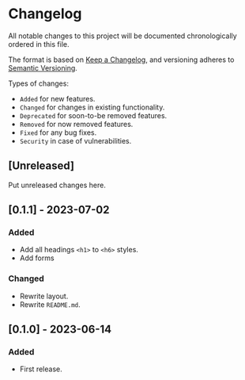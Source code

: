 # Changelog
All notable changes to this project will be documented chronologically ordered
in this file.

The format is based on [Keep a Changelog](https://keepachangelog.com/en/1.0.0/),
and versioning adheres to [Semantic Versioning](https://semver.org/spec/v2.0.0.html).

Types of changes:
* `Added` for new features.
* `Changed` for changes in existing functionality.
* `Deprecated` for soon-to-be removed features.
* `Removed` for now removed features.
* `Fixed` for any bug fixes.
* `Security` in case of vulnerabilities.

## [Unreleased]
Put unreleased changes here.

## [0.1.1] - 2023-07-02
### Added
- Add all headings `<h1>` to `<h6>` styles.
- Add forms

### Changed
- Rewrite layout.
- Rewrite `README.md`.

## [0.1.0] - 2023-06-14
### Added
- First release.